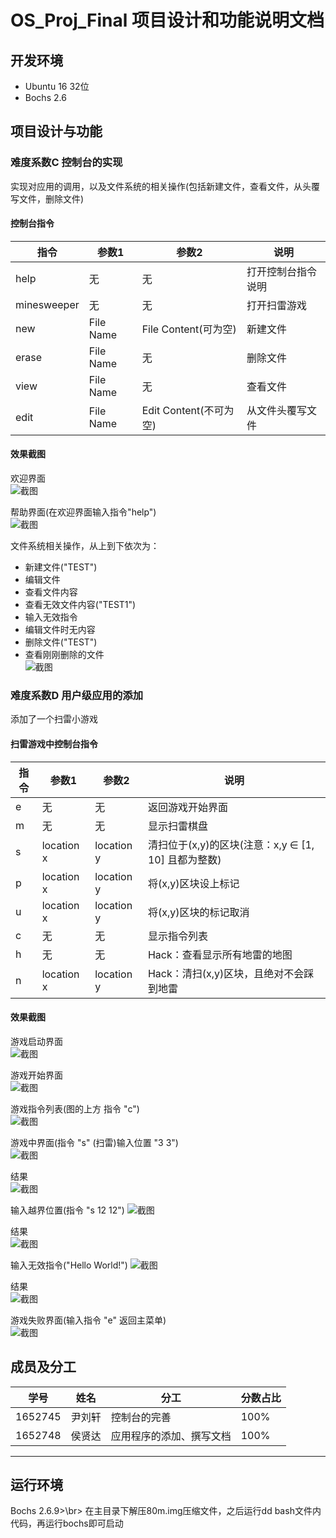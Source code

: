 # OS_Proj_Final 项目设计和功能说明文档
## 开发环境
* Ubuntu 16 32位</br>
* Bochs 2.6</br>
## 项目设计与功能
### 难度系数C 控制台的实现
实现对应用的调用，以及文件系统的相关操作(包括新建文件，查看文件，从头覆写文件，删除文件)</br>

#### 控制台指令
指令|参数1|参数2|说明
-|-|-|-
help|无|无|打开控制台指令说明
minesweeper|无|无|打开扫雷游戏
new|File Name|File Content(可为空)|新建文件
erase|File Name|无|删除文件
view|File Name|无|查看文件
edit|File Name|Edit Content(不可为空)|从文件头覆写文件

#### 效果截图

欢迎界面</br>
![截图](https://github.com/theForerunner/OS_Proj_Final/blob/master/doc_image/2018-09-10_17-58-23%E5%B1%8F%E5%B9%95%E6%88%AA%E5%9B%BE.png)

帮助界面(在欢迎界面输入指令"help")</br>
![截图](https://github.com/theForerunner/OS_Proj_Final/blob/master/doc_image/2018-09-11_11-26-40%E5%B1%8F%E5%B9%95%E6%88%AA%E5%9B%BE.png)

文件系统相关操作，从上到下依次为：</br>
* 新建文件("TEST")</br>
* 编辑文件</br>
* 查看文件内容</br>
* 查看无效文件内容("TEST1")</br>
* 输入无效指令</br>
* 编辑文件时无内容</br>
* 删除文件("TEST")</br>
* 查看刚刚删除的文件</br>
![截图](https://github.com/theForerunner/OS_Proj_Final/blob/master/doc_image/2018-09-11_11-35-08%E5%B1%8F%E5%B9%95%E6%88%AA%E5%9B%BE.png)

### 难度系数D 用户级应用的添加
添加了一个扫雷小游戏

#### 扫雷游戏中控制台指令
指令|参数1|参数2|说明
-|-|-|-
e|无|无|返回游戏开始界面
m|无|无|显示扫雷棋盘
s|location x|location y|清扫位于(x,y)的区块(注意：x,y ∈ [1, 10] 且都为整数)
p|location x|location y|将(x,y)区块设上标记
u|location x|location y|将(x,y)区块的标记取消
c|无|无|显示指令列表
h|无|无|Hack：查看显示所有地雷的地图
n|location x|location y|Hack：清扫(x,y)区块，且绝对不会踩到地雷

#### 效果截图

游戏启动界面</br>
![截图](https://github.com/theForerunner/OS_Proj_Final/blob/master/doc_image/2018-09-10_17-58-23%E5%B1%8F%E5%B9%95%E6%88%AA%E5%9B%BE.png)

游戏开始界面</br>
![截图](https://github.com/theForerunner/OS_Proj_Final/blob/master/doc_image/2018-09-10_17-58-38%E5%B1%8F%E5%B9%95%E6%88%AA%E5%9B%BE.png)

游戏指令列表(图的上方 指令 "c")</br>
![截图](https://github.com/theForerunner/OS_Proj_Final/blob/master/doc_image/2018-09-10_17-58-55%E5%B1%8F%E5%B9%95%E6%88%AA%E5%9B%BE.png)

游戏中界面(指令 "s" (扫雷)输入位置 "3 3")</br>
![截图](https://github.com/theForerunner/OS_Proj_Final/blob/master/doc_image/2018-09-10_17-59-22%E5%B1%8F%E5%B9%95%E6%88%AA%E5%9B%BE.png)

结果</br>
![截图](https://github.com/theForerunner/OS_Proj_Final/blob/master/doc_image/2018-09-10_17-59-44%E5%B1%8F%E5%B9%95%E6%88%AA%E5%9B%BE.png)

输入越界位置(指令 "s 12 12")
![截图](https://github.com/theForerunner/OS_Proj_Final/blob/master/doc_image/2018-09-11_11-29-11%E5%B1%8F%E5%B9%95%E6%88%AA%E5%9B%BE.png)

结果</br>
![截图](https://github.com/theForerunner/OS_Proj_Final/blob/master/doc_image/2018-09-11_11-29-28%E5%B1%8F%E5%B9%95%E6%88%AA%E5%9B%BE.png)

输入无效指令("Hello World!")
![截图](https://github.com/theForerunner/OS_Proj_Final/blob/master/doc_image/2018-09-11_11-30-38%E5%B1%8F%E5%B9%95%E6%88%AA%E5%9B%BE.png)

结果</br>
![截图](https://github.com/theForerunner/OS_Proj_Final/blob/master/doc_image/2018-09-11_11-30-55%E5%B1%8F%E5%B9%95%E6%88%AA%E5%9B%BE.png)

游戏失败界面(输入指令 "e" 返回主菜单)</br>
![截图](https://github.com/theForerunner/OS_Proj_Final/blob/master/doc_image/2018-09-10_18-00-03%E5%B1%8F%E5%B9%95%E6%88%AA%E5%9B%BE.png)

## 成员及分工

学号|姓名|分工|分数占比
-|-|-|-
1652745|尹刘轩|控制台的完善|100%
1652748|侯贤达|应用程序的添加、撰写文档|100%

**************************************
## 运行环境
Bochs 2.6.9>\br>
在主目录下解压80m.img压缩文件，之后运行dd bash文件内代码，再运行bochs即可启动
